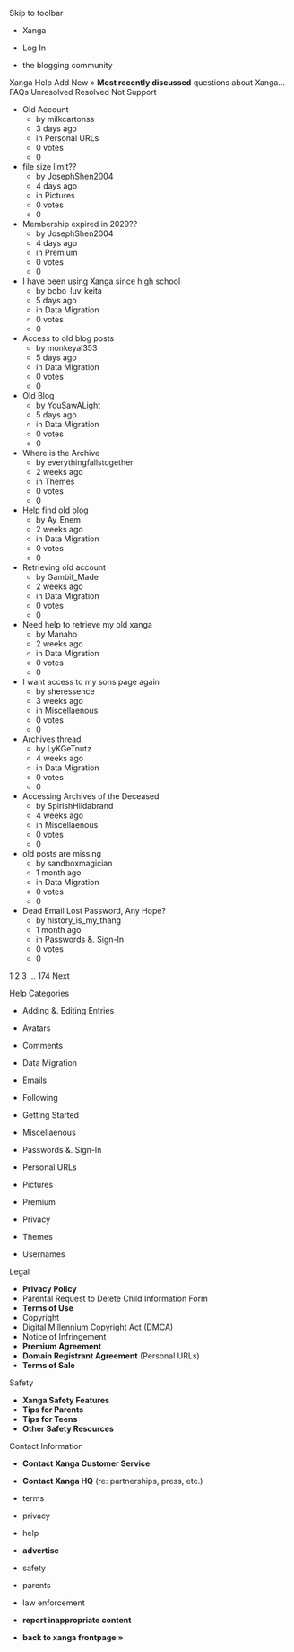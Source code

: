Skip to toolbar

*   Xanga

*   Log In

*   the blogging community

Xanga Help Add New » **Most recently discussed** questions about Xanga… FAQs Unresolved Resolved Not Support

*   Old Account
    *   by milkcartonss
    *   3 days ago
    *   in Personal URLs
    *   0 votes
    *   0
*   file size limit??
    *   by JosephShen2004
    *   4 days ago
    *   in Pictures
    *   0 votes
    *   0
*   Membership expired in 2029??
    *   by JosephShen2004
    *   4 days ago
    *   in Premium
    *   0 votes
    *   0
*   I have been using Xanga since high school
    *   by bobo\_luv\_keita
    *   5 days ago
    *   in Data Migration
    *   0 votes
    *   0
*   Access to old blog posts
    *   by monkeyal353
    *   5 days ago
    *   in Data Migration
    *   0 votes
    *   0
*   Old Blog
    *   by YouSawALight
    *   5 days ago
    *   in Data Migration
    *   0 votes
    *   0
*   Where is the Archive
    *   by everythingfallstogether
    *   2 weeks ago
    *   in Themes
    *   0 votes
    *   0
*   Help find old blog
    *   by Ay\_Enem
    *   2 weeks ago
    *   in Data Migration
    *   0 votes
    *   0
*   Retrieving old account
    *   by Gambit\_Made
    *   2 weeks ago
    *   in Data Migration
    *   0 votes
    *   0
*   Need help to retrieve my old xanga
    *   by Manaho
    *   2 weeks ago
    *   in Data Migration
    *   0 votes
    *   0
*   I want access to my sons page again
    *   by sheressence
    *   3 weeks ago
    *   in Miscellaenous
    *   0 votes
    *   0
*   Archives thread
    *   by LyKGeTnutz
    *   4 weeks ago
    *   in Data Migration
    *   0 votes
    *   0
*   Accessing Archives of the Deceased
    *   by SpirishHildabrand
    *   4 weeks ago
    *   in Miscellaenous
    *   0 votes
    *   0
*   old posts are missing
    *   by sandboxmagician
    *   1 month ago
    *   in Data Migration
    *   0 votes
    *   0
*   Dead Email Lost Password, Any Hope?
    *   by history\_is\_my\_thang
    *   1 month ago
    *   in Passwords &. Sign-In
    *   0 votes
    *   0

1 2 3 ... 174 Next

Help Categories

*   Adding &. Editing Entries
*   Avatars
*   Comments
*   Data Migration
*   Emails
*   Following
*   Getting Started
*   Miscellaenous

*   Passwords &. Sign-In
*   Personal URLs
*   Pictures
*   Premium
*   Privacy
*   Themes
*   Usernames

Legal

*   **Privacy Policy**
*   Parental Request to Delete Child Information Form
*   **Terms of Use**
*   Copyright
*   Digital Millennium Copyright Act (DMCA)
*   Notice of Infringement
*   **Premium Agreement**
*   **Domain Registrant Agreement** (Personal URLs)
*   **Terms of Sale**

Safety

*   **Xanga Safety Features**
*   **Tips for Parents**
*   **Tips for Teens**
*   **Other Safety Resources**

Contact Information

*   **Contact Xanga Customer Service**
*   **Contact Xanga HQ** (re: partnerships, press, etc.)

*   terms
*   privacy
*   help
*   **advertise**

*   safety
*   parents
*   law enforcement
*   **report inappropriate content**

*   **back to xanga frontpage »**